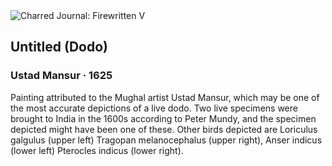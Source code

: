 <div class="artwork-of-the-day">
  <div class="container">
    <div class="img-wrapper">
      <img
        src="https://uploads2.wikiart.org/images/ustad-mansur/untitled-dodo-1625.jpg!Large.jpg"
        alt="Charred Journal: Firewritten V" />
    </div>
    <div class="artwork-detail">
      <div class="artwork-origin"> 
        <h2 class="artwork-name">Untitled (Dodo)</h2>
        <h3 class="artist">
          Ustad Mansur
                    ·  1625
        </h3>
      </div>
      <p class="description">
        <span class="artwork-description-text ng-binding" ng-bind-html="viewModel.ArtworkOfTheDay.Description | unsafe">Painting attributed to the Mughal artist Ustad Mansur, which may be one of the most accurate depictions of a live dodo. Two live specimens were brought to India in the 1600s according to Peter Mundy, and the specimen depicted might have been one of these. Other birds depicted are Loriculus galgulus (upper left) Tragopan melanocephalus (upper right), Anser indicus (lower left) Pterocles indicus (lower right).</span>
                        <div class="text-shadow-container ng-hide" ng-show="showShadow"></div>
      </p>
    </div>
  </div>

</div>
